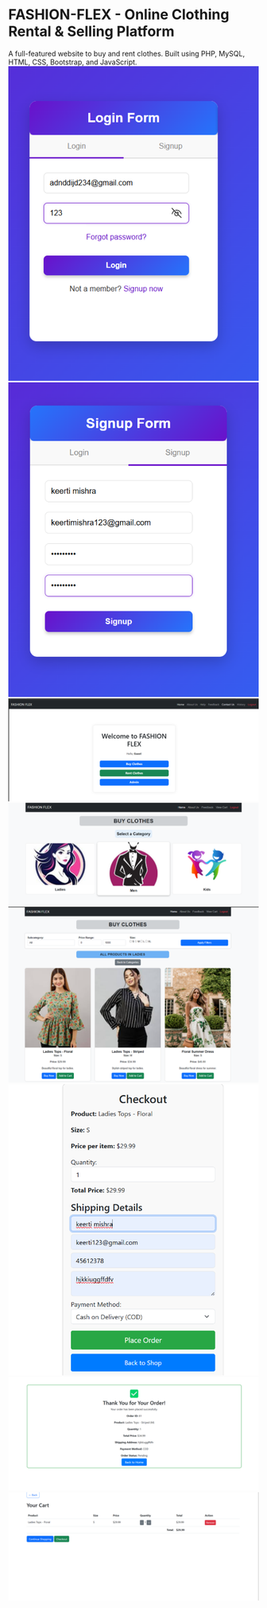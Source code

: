 # FASHION-FLEX - Online Clothing Rental & Selling Platform
A full-featured website to buy and rent clothes. Built using PHP, MySQL, HTML, CSS, Bootstrap, and JavaScript.
![Alt Text](https://raw.githubusercontent.com/KEERTI930/FASHION-FLEX-Online-Clothing-Rental-Selling-Platform/37d3b87b2ffcea031bd4e8f29264842e0686e16a/login.png)
![Alt Text](https://raw.githubusercontent.com/KEERTI930/FASHION-FLEX-Online-Clothing-Rental-Selling-Platform/1e54b7c1447d2dfe2faefff5b4d71c0efb44b6ae/signup.png)
![Alt Text](https://github.com/KEERTI930/FASHION-FLEX-Online-Clothing-Rental-Selling-Platform/blob/main/Screenshot%20(95).png?raw=true)
![Alt Text](https://github.com/KEERTI930/FASHION-FLEX-Online-Clothing-Rental-Selling-Platform/blob/main/Screenshot%20(96).png?raw=true)
![Alt Text](https://github.com/KEERTI930/FASHION-FLEX-Online-Clothing-Rental-Selling-Platform/blob/main/Screenshot%20(123).png?raw=true)
![Alt Text](https://github.com/KEERTI930/FASHION-FLEX-Online-Clothing-Rental-Selling-Platform/blob/main/Screenshot%20(99).png?raw=true)
![Alt Text](https://github.com/KEERTI930/FASHION-FLEX-Online-Clothing-Rental-Selling-Platform/blob/main/Screenshot%20(100).png?raw=true)
![Alt Text](https://github.com/KEERTI930/FASHION-FLEX-Online-Clothing-Rental-Selling-Platform/blob/main/Screenshot%20(103).png?raw=true)
